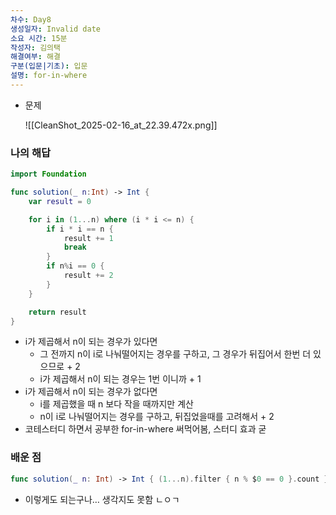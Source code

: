 ```yaml
---
차수: Day8
생성일자: Invalid date
소요 시간: 15분
작성자: 김의택
해결여부: 해결
구분(입문|기초): 입문
설명: for-in-where
---
```

- 문제
    
    ![[CleanShot_2025-02-16_at_22.39.472x.png]]
    

### 나의 해답

```Swift
import Foundation

func solution(_ n:Int) -> Int {
    var result = 0

    for i in (1...n) where (i * i <= n) {
        if i * i == n {
            result += 1
            break
        }
        if n%i == 0 {
            result += 2
        }
    }

    return result
}
```

- i가 제곱해서 n이 되는 경우가 있다면
    - 그 전까지 n이 i로 나눠떨어지는 경우를 구하고, 그 경우가 뒤집어서 한번 더 있으므로 + 2
    - i가 제곱해서 n이 되는 경우는 1번 이니까 + 1
- i가 제곱해서 n이 되는 경우가 없다면
    - i를 제곱했을 때 n 보다 작을 때까지만 계산
    - n이 i로 나눠떨어지는 경우를 구하고, 뒤집었을때를 고려해서 + 2
- 코테스터디 하면서 공부한 for-in-where 써먹어봄, 스터디 효과 굳

  

### 배운 점

```Swift
func solution(_ n: Int) -> Int { (1...n).filter { n % $0 == 0 }.count }
```

- 이렇게도 되는구나… 생각지도 못함 ㄴㅇㄱ